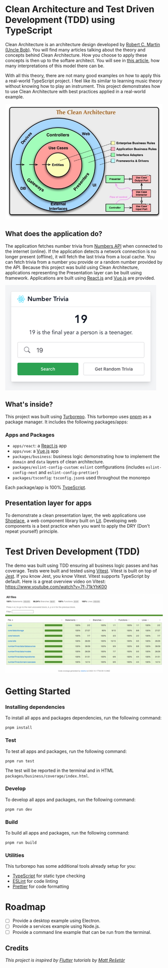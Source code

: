 # Clean Architecture and Test Driven Development (TDD) using TypeScript

Clean Architecture is an architecture design developed by [Robert C. Martin (Uncle Bob)](https://blog.cleancoder.com/uncle-bob/2012/08/13/the-clean-architecture.html). You will find many articles talking about the theory and concepts behind Clean Architecture. How you choose to apply these concepts is then up to the softare architect. You will see in [this article](https://www.freecodecamp.org/news/a-quick-introduction-to-clean-architecture-990c014448d2/), how many interpretations of this model there can be.

With all this theory, there are not many good examples on how to apply this a real-world TypeScript project. I feel like its similar to learning music theory without knowing how to play an instrument. This project demonstrates how to use Clean Architecture with best practices applied in a real-world example.

![Clean Architecture Diagram](./images/clean_architecture.jpeg)

## What does the application do?

The application fetches number trivia from [Numbers API](http://numbersapi.com/#42) when connected to the internet (online). If the application detects a network connection is no longer present (offline), it will fetch the last trivia from a local cache. You can fetch
trivia from a number you provide or a random number provided by the API. Because this project was build using Clean Architecture, applications representing the Presentation layer can be built using framework. Applications are built using [React.js](https://reactjs.org/) and [Vue.js](https://vuejs.org/) are provided.

![Application Example](./images/app_example.png)

## What's inside?

This project was built using [Turborepo](https://turborepo.org/). This turborepo uses [pnpm](https://pnpm.io) as a package manager. It includes the following packages/apps:

### Apps and Packages

- `apps/react`: a [React.js](https://reactjs.org/) app
- `apps/vue`: a [Vue.js](https://vuejs.org/) app
- `packages/business`: business logic demonstrating how to implement the `domain` and `data` layers of clean architecture.
- `packages/eslint-config-custom`: `eslint` configurations (includes `eslint-config-next` and `eslint-config-prettier`)
- `packages/tsconfig`: `tsconfig.json`s used throughout the monorepo

Each package/app is 100% [TypeScript](https://www.typescriptlang.org/).

## Presentation layer for apps

To demonstrate a clean presentation layer, the web applications use [Shoelace](https://shoelace.style/), a web component library built on [Lit](https://lit.dev/). Developing web components is a best practice when you want to apply the DRY (Don't repeat yourself) principle.


# Test Driven Development (TDD)

The demo was built using TDD ensuring all business logic passes and has coverage. Tests were built and tested using [Vitest](https://vitest.dev/). Vitest is built on top of [Jest](https://jestjs.io/). If you know Jest, you know Vitest. Vitest supports TypeScript by default. Here is a great overview video on Vitest: https://www.youtube.com/watch?v=7f-71kYhK00

![Code Coverage](./images/code_coverage.png)

# Getting Started

### Installing dependencies

To install all apps and packages dependencies, run the following command:

```
pnpm install
```
### Test

To test all apps and packages, run the following command:

```
pnpm run test
```

The test will be reported in the terminal and in HTML `packages/business/coverage/index.html`.

### Develop

To develop all apps and packages, run the following command:

```
pnpm run dev
```

### Build

To build all apps and packages, run the following command:

```
pnpm run build
```

### Utilities

This turborepo has some additional tools already setup for you:

- [TypeScript](https://www.typescriptlang.org/) for static type checking
- [ESLint](https://eslint.org/) for code linting
- [Prettier](https://prettier.io) for code formatting

# Roadmap

- [ ] Provide a desktop example using Electron.
- [ ] Provide a services example using Node.js.
- [ ] Provide a command line example that can be run from the terminal.

## Credits

*This project is inspired by [Flutter](https://flutter.dev/) tutorials by [Matt Rešetár](https://resocoder.com/)*